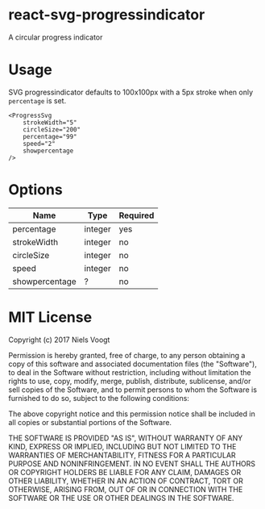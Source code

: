 # react-svg-progressindicator
A circular progress indicator

# Usage

SVG progressindicator defaults to 100x100px with a 5px stroke when only ```percentage``` is set.

```
<ProgressSvg
    strokeWidth="5"
    circleSize="200"
    percentage="99"
    speed="2"
    showpercentage
/>
```

# Options

| Name  | Type | Required |
| ------------- | ------------- | ------------- |
| percentage | integer  | yes |
| strokeWidth | integer  | no |
| circleSize | integer  | no |
| speed | integer  | no |
| showpercentage  | ? | no |


# MIT License

Copyright (c) 2017 Niels Voogt

Permission is hereby granted, free of charge, to any person obtaining a copy
of this software and associated documentation files (the "Software"), to deal
in the Software without restriction, including without limitation the rights
to use, copy, modify, merge, publish, distribute, sublicense, and/or sell
copies of the Software, and to permit persons to whom the Software is
furnished to do so, subject to the following conditions:

The above copyright notice and this permission notice shall be included in all
copies or substantial portions of the Software.

THE SOFTWARE IS PROVIDED "AS IS", WITHOUT WARRANTY OF ANY KIND, EXPRESS OR
IMPLIED, INCLUDING BUT NOT LIMITED TO THE WARRANTIES OF MERCHANTABILITY,
FITNESS FOR A PARTICULAR PURPOSE AND NONINFRINGEMENT. IN NO EVENT SHALL THE
AUTHORS OR COPYRIGHT HOLDERS BE LIABLE FOR ANY CLAIM, DAMAGES OR OTHER
LIABILITY, WHETHER IN AN ACTION OF CONTRACT, TORT OR OTHERWISE, ARISING FROM,
OUT OF OR IN CONNECTION WITH THE SOFTWARE OR THE USE OR OTHER DEALINGS IN THE
SOFTWARE.